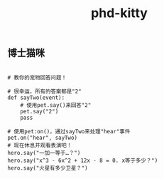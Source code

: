 ﻿---
layout: default
title: phd-kitty
---
## 博士猫咪
```

# 教你的宠物回答问题！

# 很幸运，所有的答案都是"2"
def sayTwo(event):
    # 使用pet.say()来回答"2"
    pet.say("2")
    pass

# 使用pet:on()，通过sayTwo来处理"hear"事件
pet.on("hear", sayTwo)
# 现在休息并观看表演吧！
hero.say("一加一等于…？")
hero.say("x^3 - 6x^2 + 12x - 8 = 0. x等于多少？")
hero.say("火星有多少卫星？")

```
